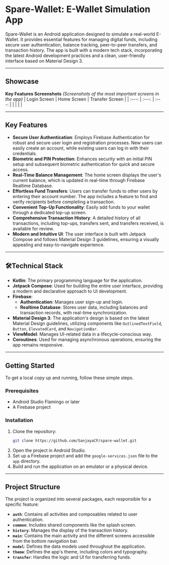 # Spare-Wallet: E-Wallet Simulation App

Spare-Wallet is an Android application designed to simulate a real-world E-Wallet. It provides essential features for managing digital funds, including secure user authentication, balance tracking, peer-to-peer transfers, and transaction history. The app is built with a modern tech stack, incorporating the latest Android development practices and a clean, user-friendly interface based on Material Design 3.

-----

## Showcase


**Key Features Screenshots**
*(Screenshots of the most important screens in the app)*
| Login Screen | Home Screen | Transfer Screen |
| :---: | :---: | :---: |
|  |  |  |

-----

## Key Features

  - **Secure User Authentication**: Employs Firebase Authentication for robust and secure user login and registration processes. New users can easily create an account, while existing users can log in with their credentials.
  - **Biometric and PIN Protection**: Enhances security with an initial PIN setup and subsequent biometric authentication for quick and secure access.
  - **Real-Time Balance Management**: The home screen displays the user's current balance, which is updated in real-time through Firebase Realtime Database.
  - **Effortless Fund Transfers**: Users can transfer funds to other users by entering their account number. The app includes a feature to find and verify recipients before completing a transaction.
  - **Convenient Top-Up Functionality**: Easily add funds to your wallet through a dedicated top-up screen.
  - **Comprehensive Transaction History**: A detailed history of all transactions, including top-ups, transfers sent, and transfers received, is available for review.
  - **Modern and Intuitive UI**: The user interface is built with Jetpack Compose and follows Material Design 3 guidelines, ensuring a visually appealing and easy-to-navigate experience.

-----

## 🛠Technical Stack

  - **Kotlin**: The primary programming language for the application.
  - **Jetpack Compose**: Used for building the entire user interface, providing a modern and declarative approach to UI development.
  - **Firebase**:
      - **Authentication**: Manages user sign-up and login.
      - **Realtime Database**: Stores user data, including balances and transaction records, with real-time synchronization.
  - **Material Design 3**: The application's design is based on the latest Material Design guidelines, utilizing components like `OutlinedTextField`, `Button`, `ElevatedCard`, and `NavigationBar`.
  - **ViewModel**: Manages UI-related data in a lifecycle-conscious way.
  - **Coroutines**: Used for managing asynchronous operations, ensuring the app remains responsive.

-----

## Getting Started

To get a local copy up and running, follow these simple steps.

### Prerequisites

  - Android Studio Flamingo or later
  - A Firebase project

### Installation

1.  Clone the repository:
    ```sh
    git clone https://github.com/SanjayaCF/spare-wallet.git
    ```
2.  Open the project in Android Studio.
3.  Set up a Firebase project and add the `google-services.json` file to the `app` directory.
4.  Build and run the application on an emulator or a physical device.

-----

## Project Structure

The project is organized into several packages, each responsible for a specific feature:

  - **`auth`**: Contains all activities and composables related to user authentication.
  - **`common`**: Includes shared components like the splash screen.
  - **`history`**: Manages the display of the transaction history.
  - **`main`**: Contains the main activity and the different screens accessible from the bottom navigation bar.
  - **`model`**: Defines the data models used throughout the application.
  - **`theme`**: Defines the app's theme, including colors and typography.
  - **`transfer`**: Handles the logic and UI for transferring funds.
